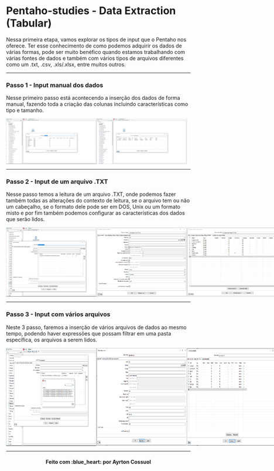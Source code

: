 # Pentaho-studies - Data Extraction (Tabular)

Nessa primeira etapa, vamos explorar os tipos de input que o Pentaho nos oferece.
Ter esse conhecimento de como podemos adquirir os dados de várias formas, pode ser muito benéfico quando estamos trabalhando com várias fontes de dados e também com vários tipos de arquivos diferentes como um .txt, .csv, .xls/.xlsx, entre muitos outros.

---
### Passo 1 - Input manual dos dados
Nesse primeiro passo está acontecendo a inserção dos dados de forma manual, fazendo toda a criação das colunas incluindo características como tipo e tamanho.
<div style="display: flex; flex-direction: 'row'; align-items: 'center';" align="center">
   <img src="./assets/Inserindo dados de forma manual_1.PNG" width="49%">
   <img src="./assets/Inserindo dados de forma manual_2.PNG" width="49%">
</div>

---
### Passo 2 - Input de um arquivo .TXT
Nesse passo temos a leitura de um arquivo .TXT, onde podemos fazer também todas as alterações do contexto de leitura, se o arquivo tem ou não um cabeçalho, se o formato dele pode ser em DOS, Unix ou um formato misto e por fim também podemos configurar as características dos dados que serão lidos.
<div style="display: flex; flex-direction: 'row'; align-items: 'center';" align="center">
   <img src="./assets/input TXT_1.PNG" width="49%">
   <img src="./assets/input TXT_2.PNG" width="49%">
   <img src="./assets/input TXT_3.PNG" width="55%">
</div>

---
### Passo 3 - Input com vários arquivos
Neste 3 passo, faremos a inserção de vários arquivos de dados ao mesmo tempo, podendo haver expressões que possam filtrar em uma pasta específica, os arquivos a serem lidos.
<div style="display: flex; flex-direction: 'row'; align-items: 'center';" align="center">
   <img src="./assets/multiple inputs_1.PNG" width="49%">
   <img src="./assets/multiple inputs_2.PNG" width="49%">
   <img src="./assets/multiple inputs_3.PNG" width="49%">
   <img src="./assets/multiple inputs_trated_file_names_1.PNG" width="49%">
   <img src="./assets/multiple inputs_trated_file_names_2.PNG" width="49%">
   <img src="./assets/multiple inputs_trated_file_names_3.PNG" width="49%">
</div>

---
<h4 align="center">
    Feito com :blue_heart: por Ayrton Cossuol
</h4>
